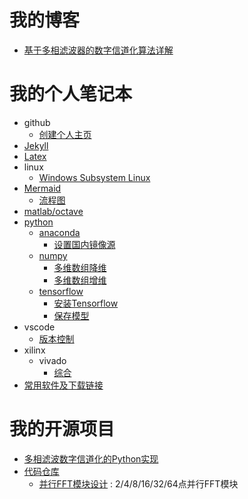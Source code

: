 # 我的博客

- [基于多相滤波器的数字信道化算法详解](./blog/polyphase_filter_channelizer.md)


# 我的个人笔记本

- github
  - [创建个人主页](./notebook/git/github_pages.md)
- [Jekyll](./notebook/jekyll/jekyll.md)
- [Latex](./notebook/latex/latex.md)
- linux
  - [Windows Subsystem Linux](./notebook/linux/windows_subsystem_linux.md)
- [Mermaid](./notebook/mermaid/mermaid.md)
  - [流程图](./notebook/mermaid/flowchart.md)
- [matlab/octave](./notebook/octave/octave.md)
- [python](./notebook/python/index.md)
  - [anaconda](./notebook/python/anaconda.md)
    - [设置国内镜像源](./notebook/python/anaconda.md/#设置国内镜像源)
  - [numpy](./notebook/python/numpy.md)
    - [多维数组降维](./notebook/python/numpy.md/#多维数组降维)
    - [多维数组增维](./notebook/python/numpy.md/#多维数组增维)
  - [tensorflow](./notebook/python/tensorflow.md)
    - [安装Tensorflow](./notebook/python/tensorflow.md/#安装Tensorflow)
    - [保存模型](./notebook/python/tensorflow.md/#保存模型)
- vscode
  - [版本控制](./notebook/vscode/Using_Version_Control_in_VS_Code.md)
- xilinx
  - vivado
    - [综合](./notebook/xilinx/vivado/ug901-synthesis.md)
- [常用软件及下载链接](./notebook/software.md)


# 我的开源项目

- [多相滤波数字信道化的Python实现](https://github.com/falwat/polyphase)
- [代码仓库](https://github.com/falwat/code_repo)
  - [并行FFT模块设计](https://github.com/falwat/code_repo) : 2/4/8/16/32/64点并行FFT模块
